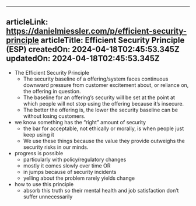 -----------------------
articleLink: https://danielmiessler.com/p/efficient-security-principle
articleTitle: Efficient Security Principle (ESP)
createdOn: 2024-04-18T02:45:53.345Z
updatedOn: 2024-04-18T02:45:53.345Z
-----------------------

- The Efficient Security Principle
  - The security baseline of a offering/system faces continuous downward pressure from customer excitement about, or reliance on, the offering in question.
  - The baseline for an offering’s security will be set at the point at which people will not stop using the offering because it’s insecure.
  - The better the offering is, the lower the security baseline can be without losing customers.
- we know something has the “right” amount of security
  - the bar for acceptable, not ethically or morally, is when people just keep using it
  - We use these things because the value they provide outweighs the security risks in our minds.
- progress is possible
  - particularly with policy/regulatory changes
  - mostly it comes slowly over time OR
  - in jumps because of security incidents
  - yelling about the problem rarely yields change
- how to use this principle
  - absorb this truth so their mental health and job satisfaction don’t suffer unnecessarily